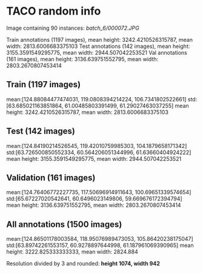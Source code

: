 # TACO random info

Image containing 90 instances: *batch_6/000072.JPG*

Train annotations (1197 images), mean height: 3242.4210526315787, mean width: 2813.6006683375103
Test annotations (142 images), mean height: 3155.3591549295775, mean width: 2944.507042253521
Val annotations (161 images), mean height: 3136.639751552795, mean width: 2803.2670807453414

## Train (1197 images)
mean:[124.88084477474031, 119.0808394214224, 106.7341802522661]
std:[63.685021163851864, 61.00485803391499, 61.29027463037255]
mean height: 3242.4210526315787, mean width: 2813.6006683375103

## Test (142 images)
mean:[124.84190214526545, 119.42010759985303, 104.1879658171342]
std:[63.726500850552334, 60.564206051344996, 61.63660404924222]
mean height: 3155.3591549295775, mean width: 2944.507042253521

## Validation (161 images)
mean:[124.76406772227735, 117.50696914911643, 100.69651339574654]
std:[65.67227020542641, 60.6496023149806, 59.669676172394794]
mean height: 3136.639751552795, mean width: 2803.2670807453414

## All annotations (1500 images)

mean:[124.86501178003584, 118.95076989473053, 105.86420238175047]
std:[63.89742261553157, 60.9278897644998, 61.187961069390965]
mean height: 3222.825333333333, mean width: 2824.884

Resolution divided by 3 and rounded: **height 1074, width 942**

